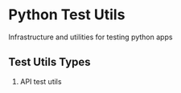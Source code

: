 # Python Test Utils
Infrastructure and utilities for testing python apps

## Test Utils Types
1. API test utils 
